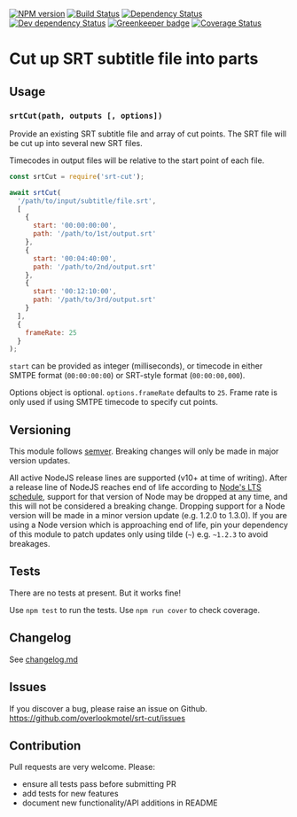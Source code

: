 [![NPM version](https://img.shields.io/npm/v/srt-cut.svg)](https://www.npmjs.com/package/srt-cut)
[![Build Status](https://img.shields.io/travis/overlookmotel/srt-cut/master.svg)](http://travis-ci.org/overlookmotel/srt-cut)
[![Dependency Status](https://img.shields.io/david/overlookmotel/srt-cut.svg)](https://david-dm.org/overlookmotel/srt-cut)
[![Dev dependency Status](https://img.shields.io/david/dev/overlookmotel/srt-cut.svg)](https://david-dm.org/overlookmotel/srt-cut)
[![Greenkeeper badge](https://badges.greenkeeper.io/overlookmotel/srt-cut.svg)](https://greenkeeper.io/)
[![Coverage Status](https://img.shields.io/coveralls/overlookmotel/srt-cut/master.svg)](https://coveralls.io/r/overlookmotel/srt-cut)

# Cut up SRT subtitle file into parts

## Usage

### ```srtCut(path, outputs [, options])```

Provide an existing SRT subtitle file and array of cut points. The SRT file will be cut up into several new SRT files.

Timecodes in output files will be relative to the start point of each file.

```js
const srtCut = require('srt-cut');

await srtCut(
  '/path/to/input/subtitle/file.srt',
  [
    {
      start: '00:00:00:00',
      path: '/path/to/1st/output.srt'
    },
    {
      start: '00:04:40:00',
      path: '/path/to/2nd/output.srt'
    },
    {
      start: '00:12:10:00',
      path: '/path/to/3rd/output.srt'
    }
  ],
  {
    frameRate: 25
  }
);
```

`start` can be provided as integer (milliseconds), or timecode in either SMTPE format (`00:00:00:00`) or SRT-style format (`00:00:00,000`).

Options object is optional. `options.frameRate` defaults to `25`. Frame rate is only used if using SMTPE timecode to specify cut points.

## Versioning

This module follows [semver](https://semver.org/). Breaking changes will only be made in major version updates.

All active NodeJS release lines are supported (v10+ at time of writing). After a release line of NodeJS reaches end of life according to [Node's LTS schedule](https://nodejs.org/en/about/releases/), support for that version of Node may be dropped at any time, and this will not be considered a breaking change. Dropping support for a Node version will be made in a minor version update (e.g. 1.2.0 to 1.3.0). If you are using a Node version which is approaching end of life, pin your dependency of this module to patch updates only using tilde (`~`) e.g. `~1.2.3` to avoid breakages.

## Tests

There are no tests at present. But it works fine!

Use `npm test` to run the tests. Use `npm run cover` to check coverage.

## Changelog

See [changelog.md](https://github.com/overlookmotel/srt-cut/blob/master/changelog.md)

## Issues

If you discover a bug, please raise an issue on Github. https://github.com/overlookmotel/srt-cut/issues

## Contribution

Pull requests are very welcome. Please:

* ensure all tests pass before submitting PR
* add tests for new features
* document new functionality/API additions in README
